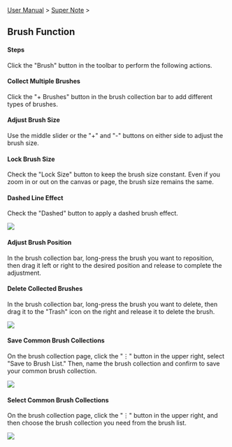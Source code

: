 [User Manual](/dragonnest/drawnote/manual/en) > [Super Note](/dragonnest/drawnote/manual/en/super_note) >

Brush Function
---

#### Steps

Click the "Brush" button in the toolbar to perform the following actions.

#### Collect Multiple Brushes

Click the "+ Brushes" button in the brush collection bar to add different types of brushes.

#### Adjust Brush Size

Use the middle slider or the "+" and "-" buttons on either side to adjust the brush size.

#### Lock Brush Size

Check the "Lock Size" button to keep the brush size constant. Even if you zoom in or out on the canvas or page, the brush size remains the same.

#### Dashed Line Effect

Check the "Dashed" button to apply a dashed brush effect.

![](imgs/brush_function1.png)

#### Adjust Brush Position

In the brush collection bar, long-press the brush you want to reposition, then drag it left or right to the desired position and release to complete the adjustment.

#### Delete Collected Brushes

In the brush collection bar, long-press the brush you want to delete, then drag it to the "Trash" icon on the right and release it to delete the brush.

![](imgs/brush_function2.png)

#### Save Common Brush Collections

On the brush collection page, click the "⋮" button in the upper right, select "Save to Brush List." Then, name the brush collection and confirm to save your common brush collection.

![](imgs/brush_function3.png)

#### Select Common Brush Collections

On the brush collection page, click the "⋮" button in the upper right, and then choose the brush collection you need from the brush list.

![](imgs/brush_function4.png)